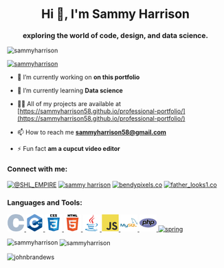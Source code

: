 <h1 align="center">Hi 👋, I'm Sammy Harrison</h1>
<h3 align="center">exploring the world of code, design, and data science.</h3>

<p align="left"> <img src="https://komarev.com/ghpvc/?username=sammyharrison58&label=Profile%20views&color=0e75b6&style=flat" alt="sammyharrison" /> </p>

<p align="left"> <a href="https://github.com/ryo-ma/github-profile-trophy"><img src="https://github-profile-trophy.vercel.app/?username=sammyharrison58" alt="sammyharrison" /></a> </p>

- 🔭 I’m currently working on **on this portfolio**

- 🌱 I’m currently learning **Data science**

- 👨‍💻 All of my projects are available at [https://sammyharrison58.github.io/professional-portfolio/](https://sammyharrison58.github.io/professional-portfolio/)

- 📫 How to reach me **sammyharrison58@gmail.com**

- ⚡ Fun fact **am a cupcut video editor**

<h3 align="left">Connect with me:</h3>
<p align="left">
<a href="https://twitter.com/@SHL_EMPIRE" target="blank"><img align="center" src="https://raw.githubusercontent.com/rahuldkjain/github-profile-readme-generator/master/src/images/icons/Social/twitter.svg" alt="@SHL_EMPIRE" height="30" width="40" /></a>
<a href="https://linkedin.com/in/sammy harrison" target="blank"><img align="center" src="https://raw.githubusercontent.com/rahuldkjain/github-profile-readme-generator/master/src/images/icons/Social/linked-in-alt.svg" alt="sammy harrison" height="30" width="40" /></a>
<a href="https://fb.com/sammy harrison.co" target="blank"><img align="center" src="https://raw.githubusercontent.com/rahuldkjain/github-profile-readme-generator/master/src/images/icons/Social/facebook.svg" alt="bendypixels.co" height="30" width="40" /></a>
<a href="https://instagram.com/father_looks1.co" target="blank"><img align="center" src="https://raw.githubusercontent.com/rahuldkjain/github-profile-readme-generator/master/src/images/icons/Social/instagram.svg" alt="father_looks1.co" height="30" width="40" /></a>
</p>

<h3 align="left">Languages and Tools:</h3>
<p align="left"> <a href="https://www.pythonprogramming.com/" target="_blank" rel="noreferrer"> <img src="https://raw.githubusercontent.com/devicons/devicon/master/icons/c/c-original.svg" alt="c" width="40" height="40"/> </a> <a href="https://www.w3schools.com/cpp/" target="_blank" rel="noreferrer"> <img src="https://raw.githubusercontent.com/devicons/devicon/master/icons/cplusplus/cplusplus-original.svg" alt="cplusplus" width="40" height="40"/> </a> <a href="https://www.w3schools.com/css/" target="_blank" rel="noreferrer"> <img src="https://raw.githubusercontent.com/devicons/devicon/master/icons/css3/css3-original-wordmark.svg" alt="css3" width="40" height="40"/> </a> <a href="https://www.w3.org/html/" target="_blank" rel="noreferrer"> <img src="https://raw.githubusercontent.com/devicons/devicon/master/icons/html5/html5-original-wordmark.svg" alt="html5" width="40" height="40"/> </a> <a href="https://www.java.com" target="_blank" rel="noreferrer"> <img src="https://raw.githubusercontent.com/devicons/devicon/master/icons/java/java-original.svg" alt="java" width="40" height="40"/> </a> <a href="https://developer.mozilla.org/en-US/docs/Web/JavaScript" target="_blank" rel="noreferrer"> <img src="https://raw.githubusercontent.com/devicons/devicon/master/icons/javascript/javascript-original.svg" alt="javascript" width="40" height="40"/> </a> <a href="https://www.mysql.com/" target="_blank" rel="noreferrer"> <img src="https://raw.githubusercontent.com/devicons/devicon/master/icons/mysql/mysql-original-wordmark.svg" alt="mysql" width="40" height="40"/> </a> <a href="https://www.php.net" target="_blank" rel="noreferrer"> <img src="https://raw.githubusercontent.com/devicons/devicon/master/icons/php/php-original.svg" alt="php" width="40" height="40"/> </a> <a href="https://spring.io/" target="_blank" rel="noreferrer"> <img src="https://www.vectorlogo.zone/logos/springio/springio-icon.svg" alt="spring" width="40" height="40"/> </a> </p>

<p><img align="left" src="https://github-readme-stats.vercel.app/api/top-langs?username=sammyharrison58&show_icons=true&locale=en&layout=compact" alt="sammyharrison" /></p>

<p>&nbsp;<img align="center" src="https://github-readme-stats.vercel.app/api?username=sammyharrison58&show_icons=true&locale=en" alt="sammyharrison" /></p>

<p><img align="center" src="https://github-readme-streak-stats.herokuapp.com/?user=johnbrandews&" alt="johnbrandews" /></p>

